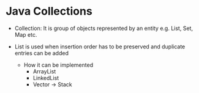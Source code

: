 # Java Collections
* Collection: It is group of objects represented by an entity e.g. List, Set, Map etc.
  
* List is used when insertion order has to be preserved and duplicate entries can be added
  - How it can be implemented
    - ArrayList
    - LinkedList
    - Vector 
       -> Stack
